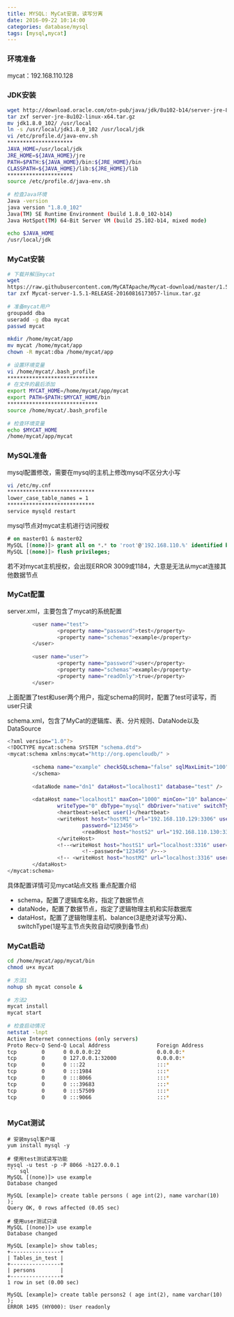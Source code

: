 ```yaml
---
title: MYSQL: MyCat安装，读写分离
date: 2016-09-22 10:14:00
categories: database/mysql
tags: [mysql,mycat]
---
```


### 环境准备
mycat：192.168.110.128
 
### JDK安装
``` bash
wget http://download.oracle.com/otn-pub/java/jdk/8u102-b14/server-jre-8u102-linux-x64.tar.gz?AuthParam=1474528150_d01d99688bc1767305a1d288111bec92
tar zxf server-jre-8u102-linux-x64.tar.gz
mv jdk1.8.0_102/ /usr/local
ln -s /usr/local/jdk1.8.0_102 /usr/local/jdk
vi /etc/profile.d/java-env.sh
*********************
JAVA_HOME=/usr/local/jdk
JRE_HOME=${JAVA_HOME}/jre
PATH=$PATH:${JAVA_HOME}/bin:${JRE_HOME}/bin
CLASSPATH=${JAVA_HOME}/lib:${JRE_HOME}/lib
*********************
source /etc/profile.d/java-env.sh
 
# 检查Java环境
Java -version
java version "1.8.0_102"
Java(TM) SE Runtime Environment (build 1.8.0_102-b14)
Java HotSpot(TM) 64-Bit Server VM (build 25.102-b14, mixed mode)
 
echo $JAVA_HOME
/usr/local/jdk
```
 
### MyCat安装
``` bash
# 下载并解压mycat
wget 
https://raw.githubusercontent.com/MyCATApache/Mycat-download/master/1.5-RELEASE/Mycat-server-1.5.1-RELEASE-20160816173057-linux.tar.gz
tar zxf Mycat-server-1.5.1-RELEASE-20160816173057-linux.tar.gz
 
# 准备mycat用户
groupadd dba
useradd -g dba mycat
passwd mycat
 
mkdir /home/mycat/app
mv mycat /home/mycat/app
chown -R mycat:dba /home/mycat/app
 
# 设置环境变量
vi /home/mycat/.bash_profile
*****************************
# 在文件的最后添加
export MYCAT_HOME=/home/mycat/app/mycat
export PATH=$PATH:$MYCAT_HOME/bin
*****************************
source /home/mycat/.bash_profile
 
# 检查环境变量
echo $MYCAT_HOME
/home/mycat/app/mycat
```
 
### MySQL准备
mysql配置修改，需要在mysql的主机上修改mysql不区分大小写
``` bash
vi /etc/my.cnf
****************************
lower_case_table_names = 1
****************************
service mysqld restart
```
mysql节点对mycat主机进行访问授权
``` sql
# on master01 & master02
MySQL [(none)]> grant all on *.* to 'root'@'192.168.110.%' identified by '123456';
MySQL [(none)]> flush privileges;
```
若不对mycat主机授权，会出现ERROR 3009或1184，大意是无法从mycat连接其他数据节点
 
 
### MyCat配置
server.xml，主要包含了mycat的系统配置
``` bash
        <user name="test">
                <property name="password">test</property>
                <property name="schemas">example</property>
        </user>
 
        <user name="user">
                <property name="password">user</property>
                <property name="schemas">example</property>
                <property name="readOnly">true</property>
        </user>
```
上面配置了test和user两个用户，指定schema的同时，配置了test可读写，而user只读
 
schema.xml，包含了MyCat的逻辑库、表、分片规则、DataNode以及DataSource
``` bash
<?xml version="1.0"?>
<!DOCTYPE mycat:schema SYSTEM "schema.dtd">
<mycat:schema xmlns:mycat="http://org.opencloudb/" >
 
        <schema name="example" checkSQLschema="false" sqlMaxLimit="100" dataNode="dn1">
        </schema>
 
        <dataNode name="dn1" dataHost="localhost1" database="test" />
 
        <dataHost name="localhost1" maxCon="1000" minCon="10" balance="3"
                writeType="0" dbType="mysql" dbDriver="native" switchType="-1"  slaveThreshold="100">
                <heartbeat>select user()</heartbeat>
                <writeHost host="hostM1" url="192.168.110.129:3306" user="root"
                        password="123456">
                        <readHost host="hostS2" url="192.168.110.130:3306" user="root" password="123456" />
                </writeHost>
                <!--<writeHost host="hostS1" url="localhost:3316" user="root"-->
                        <!--password="123456" />-->
                <!-- <writeHost host="hostM2" url="localhost:3316" user="root" password="123456"/> -->
        </dataHost>
</mycat:schema>
```
具体配置详情可见mycat站点文档
重点配置介绍
- schema，配置了逻辑库名称，指定了数据节点
- dataNode，配置了数据节点，指定了逻辑物理主机和实际数据库
- dataHost，配置了逻辑物理主机、balance(3是绝对读写分离)、switchType(1是写主节点失败自动切换到备节点)
 
### MyCat启动
``` bash
cd /home/mycat/app/mycat/bin
chmod u+x mycat
 
# 方法1
nohup sh mycat console &
 
# 方法2
mycat install
mycat start
 
# 检查启动情况
netstat -lnpt
Active Internet connections (only servers)
Proto Recv-Q Send-Q Local Address               Foreign Address             State       PID/Program name   
tcp        0      0 0.0.0.0:22                  0.0.0.0:*                   LISTEN      999/sshd            
tcp        0      0 127.0.0.1:32000             0.0.0.0:*                   LISTEN      5891/java           
tcp        0      0 :::22                       :::*                        LISTEN      999/sshd            
tcp        0      0 :::1984                     :::*                        LISTEN      5891/java           
tcp        0      0 :::8066                     :::*                        LISTEN      5891/java           
tcp        0      0 :::39683                    :::*                        LISTEN      5891/java           
tcp        0      0 :::57509                    :::*                        LISTEN      5891/java           
tcp        0      0 :::9066                     :::*                        LISTEN      5891/java     
 
```
 
### MyCat测试
```
# 安装mysql客户端
yum install mysql -y
 
# 使用test测试读写功能
mysql -u test -p -P 8066 -h127.0.0.1
``` sql
MySQL [(none)]> use example
Database changed
 
MySQL [example]> create table persons ( age int(2), name varchar(10) );
Query OK, 0 rows affected (0.05 sec)
 
# 使用user测试只读
MySQL [(none)]> use example
Database changed
 
MySQL [example]> show tables;
+----------------+
| Tables_in_test |
+----------------+
| persons        |
+----------------+
1 row in set (0.00 sec)
 
MySQL [example]> create table persons2 ( age int(2), name varchar(10) );
ERROR 1495 (HY000): User readonly
```
 
 
